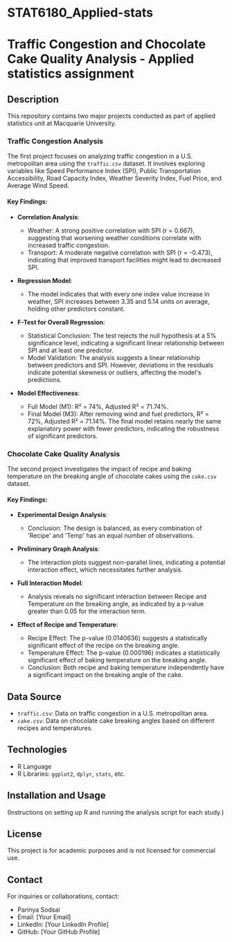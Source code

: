 # STAT6180_Applied-stats
# Traffic Congestion and Chocolate Cake Quality Analysis - Applied statistics assignment

## Description
This repository contains two major projects conducted as part of applied statistics unit at Macquarie University.

### Traffic Congestion Analysis
The first project focuses on analyzing traffic congestion in a U.S. metropolitan area using the `traffic.csv` dataset. It involves exploring variables like Speed Performance Index (SPI), Public Transportation Accessibility, Road Capacity Index, Weather Severity Index, Fuel Price, and Average Wind Speed. 

#### Key Findings:
- **Correlation Analysis**:
  - Weather: A strong positive correlation with SPI (r = 0.667), suggesting that worsening weather conditions correlate with increased traffic congestion.
  - Transport: A moderate negative correlation with SPI (r = -0.473), indicating that improved transport facilities might lead to decreased SPI.

- **Regression Model**:
  - The model indicates that with every one index value increase in weather, SPI increases between 3.35 and 5.14 units on average, holding other predictors constant.

- **F-Test for Overall Regression**:
  - Statistical Conclusion: The test rejects the null hypothesis at a 5% significance level, indicating a significant linear relationship between SPI and at least one predictor.
  - Model Validation: The analysis suggests a linear relationship between predictors and SPI. However, deviations in the residuals indicate potential skewness or outliers, affecting the model's predictions.

- **Model Effectiveness**:
  - Full Model (M1): R² = 74%, Adjusted R² = 71.74%.
  - Final Model (M3): After removing wind and fuel predictors, R² = 72%, Adjusted R² = 71.14%. The final model retains nearly the same explanatory power with fewer predictors, indicating the robustness of significant predictors.

### Chocolate Cake Quality Analysis
The second project investigates the impact of recipe and baking temperature on the breaking angle of chocolate cakes using the `cake.csv` dataset. 

#### Key Findings:
- **Experimental Design Analysis**:
  - Conclusion: The design is balanced, as every combination of 'Recipe' and 'Temp' has an equal number of observations.

- **Preliminary Graph Analysis**:
  - The interaction plots suggest non-parallel lines, indicating a potential interaction effect, which necessitates further analysis.

- **Full Interaction Model**:
  - Analysis reveals no significant interaction between Recipe and Temperature on the breaking angle, as indicated by a p-value greater than 0.05 for the interaction term.

- **Effect of Recipe and Temperature**:
  - Recipe Effect: The p-value (0.0140636) suggests a statistically significant effect of the recipe on the breaking angle.
  - Temperature Effect: The p-value (0.000196) indicates a statistically significant effect of baking temperature on the breaking angle.
  - Conclusion: Both recipe and baking temperature independently have a significant impact on the breaking angle of the cake.

## Data Source
- `traffic.csv`: Data on traffic congestion in a U.S. metropolitan area.
- `cake.csv`: Data on chocolate cake breaking angles based on different recipes and temperatures.

## Technologies
- R Language
- R Libraries: `ggplot2`, `dplyr`, `stats`, etc.

## Installation and Usage
(Instructions on setting up R and running the analysis script for each study.)

## License
This project is for academic purposes and is not licensed for commercial use.

## Contact
For inquiries or collaborations, contact:
- Parinya Sodsai
- Email: [Your Email]
- LinkedIn: [Your LinkedIn Profile]
- GitHub: [Your GitHub Profile]
